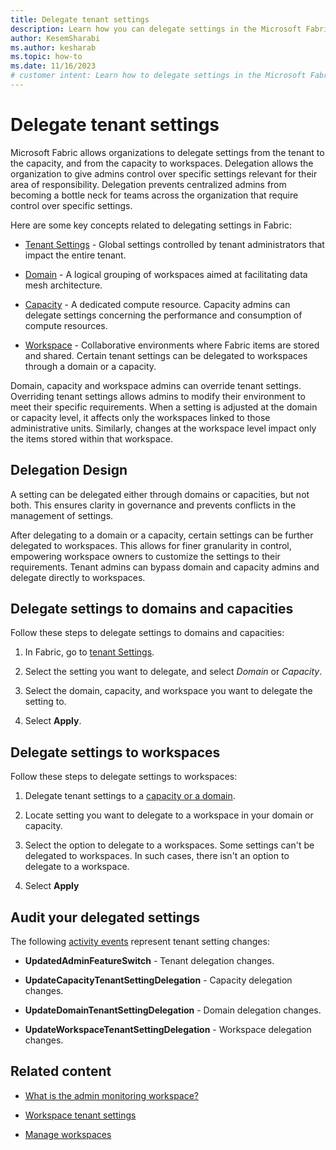 ```yaml
---
title: Delegate tenant settings
description: Learn how you can delegate settings in the Microsoft Fabric admin portal, from the tenant to the capacity, and from the capacity to workspaces.
author: KesemSharabi
ms.author: kesharab
ms.topic: how-to
ms.date: 11/16/2023
# customer intent: Learn how to delegate settings in the Microsoft Fabric admin portal.
---
```


# Delegate tenant settings

Microsoft Fabric allows organizations to delegate settings from the tenant to the capacity, and from the capacity to workspaces. Delegation allows the organization to give admins control over specific settings relevant for their area of responsibility. Delegation prevents centralized admins from becoming a bottle neck for teams across the organization that require control over specific settings.

Here are some key concepts related to delegating settings in Fabric:

* [Tenant Settings](../admin/about-tenant-settings.md) - Global settings controlled by tenant administrators that impact the entire tenant.

* [Domain](../governance/domains.md) - A logical grouping of workspaces aimed at facilitating data mesh architecture.

* [Capacity](../enterprise/licenses.md#capacity) - A dedicated compute resource. Capacity admins can delegate settings concerning the performance and consumption of compute resources.  

* [Workspace](../get-started/workspaces.md) - Collaborative environments where Fabric items are stored and shared. Certain tenant settings can be delegated to workspaces through a domain or a capacity.  

Domain, capacity and workspace admins can override tenant settings. Overriding tenant settings allows admins to modify their environment to meet their specific requirements. When a setting is adjusted at the domain or capacity level, it affects only the workspaces linked to those administrative units. Similarly, changes at the workspace level impact only the items stored within that workspace.

## Delegation Design

A setting can be delegated either through domains or capacities, but not both. This ensures clarity in governance and prevents conflicts in the management of settings.

After delegating to a domain or a capacity, certain settings can be further delegated to workspaces. This allows for finer granularity in control, empowering workspace owners to customize the settings to their requirements. Tenant admins can bypass domain and capacity admins and delegate directly to workspaces.

## Delegate settings to domains and capacities

Follow these steps to delegate settings to domains and capacities:

1. In Fabric, go to [tenant Settings](../admin/about-tenant-settings.md#how-to-get-to-the-tenant-settings).

2. Select the setting you want to delegate, and select *Domain* or *Capacity*.

3. Select the domain, capacity, and workspace you want to delegate the setting to.

4. Select **Apply**.

## Delegate settings to workspaces

Follow these steps to delegate settings to workspaces:

1. Delegate tenant settings to a [capacity or a domain](#delegate-settings-to-domains-and-capacities).

2. Locate setting you want to delegate to a workspace in your domain or capacity.

3. Select the option to delegate to a workspaces. Some settings can't be delegated to workspaces. In such cases, there isn't an option to delegate to a workspace.

4. Select **Apply**

## Audit your delegated settings

The following [activity events](../admin/track-user-activities.md) represent tenant setting changes:

* **UpdatedAdminFeatureSwitch** - Tenant delegation changes.

* **UpdateCapacityTenantSettingDelegation** - Capacity delegation changes.

* **UpdateDomainTenantSettingDelegation** - Domain delegation changes.

* **UpdateWorkspaceTenantSettingDelegation** - Workspace delegation changes.

## Related content

* [What is the admin monitoring workspace?](monitoring-workspace.md)

* [Workspace tenant settings](portal-workspace.md)

* [Manage workspaces](portal-workspaces.md)
